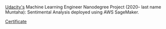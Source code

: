 [Udacity's](https://github.com/udacity/sagemaker-deployment/tree/master/README.md) Machine Learning Engineer Nanodegree Project (2020- last name Muntaha): Sentimental Analysis deployed using AWS SageMaker. 


[Certificate](https://www.udacity.com/certificate/R7MDNJ4H)
